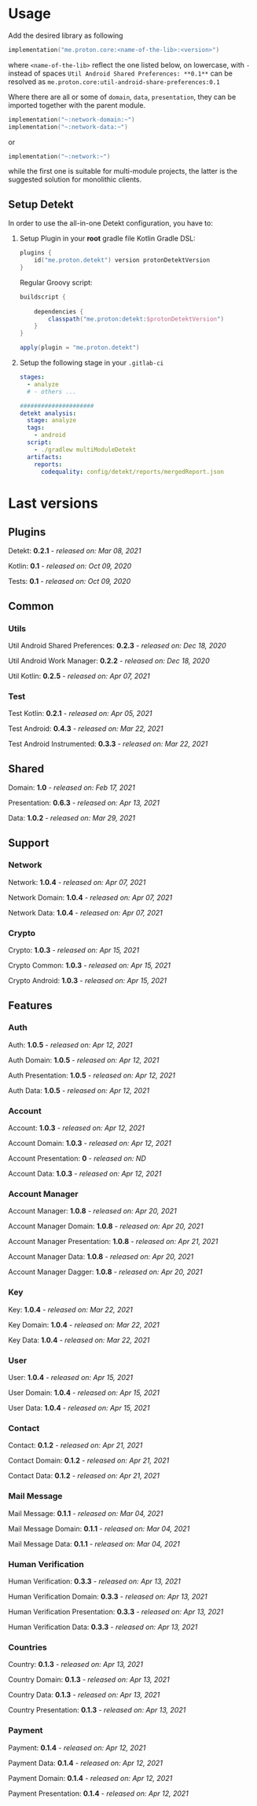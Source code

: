 # Usage
Add the desired library as following
```kotlin
implementation("me.proton.core:<name-of-the-lib>:<version>")
```
where `<name-of-the-lib>` reflect the one listed below, on lowercase, with `-` instead of spaces
`Util Android Shared Preferences: **0.1**` can be resolved as `me.proton.core:util-android-share-preferences:0.1`

Where there are all or some of `domain`, `data`, `presentation`, they can be imported together with the parent module.
```kotlin
implementation("~:network-domain:~")
implementation("~:network-data:~")
```
or
```kotlin
implementation("~:network:~")
```
while the first one is suitable for multi-module projects, the latter is the suggested solution for monolithic clients.

## Setup Detekt
In order to use the all-in-one Detekt configuration, you have to:

1. Setup Plugin in your **root** gradle file
    Kotlin Gradle DSL:
    ```kotlin
    plugins {
        id("me.proton.detekt") version protonDetektVersion
    }
    ```
    Regular Groovy script:
    ```groovy
    buildscript {
      
        dependencies {
            classpath("me.proton:detekt:$protonDetektVersion")
        }
    }
    
    apply(plugin = "me.proton.detekt")
    ```
    
2. Setup the following stage in your `.gitlab-ci`

    ```yaml
    stages:
      - analyze
      # - others ...
    
    #####################
    detekt analysis:
      stage: analyze
      tags:
        - android
      script:
        - ./gradlew multiModuleDetekt
      artifacts:
        reports:
          codequality: config/detekt/reports/mergedReport.json
    ```

    


# Last versions

## Plugins

Detekt: **0.2.1** - _released on: Mar 08, 2021_

Kotlin: **0.1** - _released on: Oct 09, 2020_

Tests: **0.1** - _released on: Oct 09, 2020_

## Common

### Utils

Util Android Shared Preferences: **0.2.3** - _released on: Dec 18, 2020_

Util Android Work Manager: **0.2.2** - _released on: Dec 18, 2020_

Util Kotlin: **0.2.5** - _released on: Apr 07, 2021_

### Test

Test Kotlin: **0.2.1** - _released on: Apr 05, 2021_

Test Android: **0.4.3** - _released on: Mar 22, 2021_

Test Android Instrumented: **0.3.3** - _released on: Mar 22, 2021_

## Shared

Domain: **1.0** - _released on: Feb 17, 2021_

Presentation: **0.6.3** - _released on: Apr 13, 2021_

Data: **1.0.2** - _released on: Mar 29, 2021_

## Support

### Network

Network: **1.0.4** - _released on: Apr 07, 2021_

Network Domain: **1.0.4** - _released on: Apr 07, 2021_

Network Data: **1.0.4** - _released on: Apr 07, 2021_

### Crypto

Crypto: **1.0.3** - _released on: Apr 15, 2021_

Crypto Common: **1.0.3** - _released on: Apr 15, 2021_

Crypto Android: **1.0.3** - _released on: Apr 15, 2021_

## Features

### Auth

Auth: **1.0.5** - _released on: Apr 12, 2021_

Auth Domain: **1.0.5** - _released on: Apr 12, 2021_

Auth Presentation: **1.0.5** - _released on: Apr 12, 2021_

Auth Data: **1.0.5** - _released on: Apr 12, 2021_

### Account

Account: **1.0.3** - _released on: Apr 12, 2021_

Account Domain: **1.0.3** - _released on: Apr 12, 2021_

Account Presentation: **0** - _released on: ND_

Account Data: **1.0.3** - _released on: Apr 12, 2021_


### Account Manager

Account Manager: **1.0.8** - _released on: Apr 20, 2021_

Account Manager Domain: **1.0.8** - _released on: Apr 20, 2021_

Account Manager Presentation: **1.0.8** - _released on: Apr 21, 2021_

Account Manager Data: **1.0.8** - _released on: Apr 20, 2021_

Account Manager Dagger: **1.0.8** - _released on: Apr 20, 2021_

### Key

Key: **1.0.4** - _released on: Mar 22, 2021_

Key Domain: **1.0.4** - _released on: Mar 22, 2021_

Key Data: **1.0.4** - _released on: Mar 22, 2021_

### User

User: **1.0.4** - _released on: Apr 15, 2021_

User Domain: **1.0.4** - _released on: Apr 15, 2021_

User Data: **1.0.4** - _released on: Apr 15, 2021_

### Contact

Contact: **0.1.2** - _released on: Apr 21, 2021_

Contact Domain: **0.1.2** - _released on: Apr 21, 2021_

Contact Data: **0.1.2** - _released on: Apr 21, 2021_

### Mail Message

Mail Message: **0.1.1** - _released on: Mar 04, 2021_

Mail Message Domain: **0.1.1** - _released on: Mar 04, 2021_

Mail Message Data: **0.1.1** - _released on: Mar 04, 2021_

### Human Verification

Human Verification: **0.3.3** - _released on: Apr 13, 2021_

Human Verification Domain: **0.3.3** - _released on: Apr 13, 2021_

Human Verification Presentation: **0.3.3** - _released on: Apr 13, 2021_

Human Verification Data: **0.3.3** - _released on: Apr 13, 2021_

### Countries

Country: **0.1.3** - _released on: Apr 13, 2021_

Country Domain: **0.1.3** - _released on: Apr 13, 2021_

Country Data: **0.1.3** - _released on: Apr 13, 2021_

Country Presentation: **0.1.3** - _released on: Apr 13, 2021_

### Payment

Payment: **0.1.4** - _released on: Apr 12, 2021_

Payment Data: **0.1.4** - _released on: Apr 12, 2021_

Payment Domain: **0.1.4** - _released on: Apr 12, 2021_

Payment Presentation: **0.1.4** - _released on: Apr 12, 2021_
